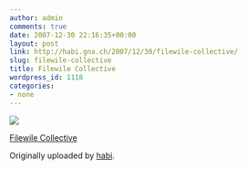 ```yaml
---
author: admin
comments: true
date: 2007-12-30 22:16:35+00:00
layout: post
link: http://habi.gna.ch/2007/12/30/filewile-collective/
slug: filewile-collective
title: Filewile Collective
wordpress_id: 1118
categories:
- none
---
```



 [![](http://farm3.static.flickr.com/2058/2149470335_abc10b9b17_m.jpg)](http://www.flickr.com/photos/habi/2149470335/)
   

 
  [Filewile Collective](http://www.flickr.com/photos/habi/2149470335/)
    

  Originally uploaded by [habi](http://www.flickr.com/people/habi/).
 




  

